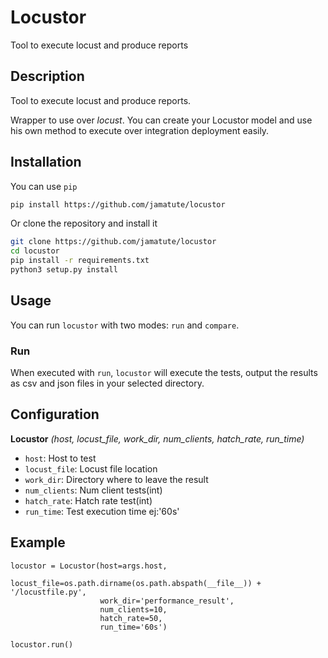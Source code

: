 # Locustor

Tool to execute locust and produce reports

## Description

Tool to execute locust and produce reports.

Wrapper to use over *locust*. You can create your Locustor model and use his own method to execute over integration deployment easily.

## Installation

You can use `pip`

```bash
pip install https://github.com/jamatute/locustor
```

Or clone the repository and install it

```bash
git clone https://github.com/jamatute/locustor
cd locustor
pip install -r requirements.txt
python3 setup.py install
```

## Usage

You can run `locustor` with two modes: `run` and `compare`.

### Run

When executed with `run`, `locustor` will execute the tests, output the
results as csv and json files in your selected directory.

## Configuration

**Locustor** *(host, locust_file,  work_dir, num_clients,  hatch_rate, run_time)*

* `host`: Host to test
* `locust_file`: Locust file location
* `work_dir`: Directory where to leave the result
* `num_clients`: Num client tests(int)
* `hatch_rate`: Hatch rate test(int)
* `run_time`: Test execution time ej:'60s'


## Example

    locustor = Locustor(host=args.host, 
                        locust_file=os.path.dirname(os.path.abspath(__file__)) + '/locustfile.py',
                        work_dir='performance_result',
                        num_clients=10,
                        hatch_rate=50,
                        run_time='60s')
    
    locustor.run()




